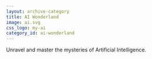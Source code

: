 ```yaml
---
layout: archive-category
title: AI Wonderland
image: ai.svg
css_logo: my-ai
category_id: ai-wonderland
---
```

Unravel and master the mysteries of Artificial Intelligence.